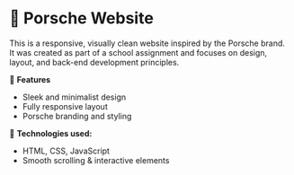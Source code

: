 # 🚗 Porsche Website

This is a responsive, visually clean website inspired by the Porsche brand.  
It was created as part of a school assignment and focuses on design, layout, and back-end development principles.

🔧 **Features**
- Sleek and minimalist design
- Fully responsive layout
- Porsche branding and styling

🚀 **Technologies used:** 
- HTML, CSS, JavaScript 
- Smooth scrolling & interactive elements
